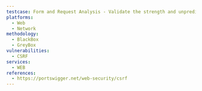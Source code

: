 ```yaml
---
testcase: Form and Request Analysis - Validate the strength and unpredictability of CSRF tokens, ensuring they are truly random and not guessable or repeated across different sessions. Web (HTTP/HTTPS) service
platforms: 
  - Web
  - Network
methodology: 
  - BlackBox
  - GreyBox
vulnerabilities:
  - CSRF
services:
  - WEB
references:
  - https://portswigger.net/web-security/csrf
---
```

